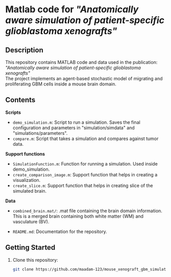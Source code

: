 # Matlab code for *"Anatomically aware simulation of patient-specific glioblastoma xenografts"*

## Description
This repository contains MATLAB code and data used in the publication:  
*"Anatomically aware simulation of patient-specific glioblastoma xenografts"*  
The project implements an agent-based stochastic model of migrating and proliferating GBM cells inside a mouse brain domain.

## Contents
**Scripts**
- `demo_simulation.m`: Script to run a simulation. Saves the final configuration and parameters in "simulation/simdata" and "simulations/parameters".
- `compare.m`: Script that takes a simulation and compares against tumor data.

**Support functions**
- `SimulationFunction.m`: Function for running a simulation. Used inside demo_simulation.
- `create_comparison_image.m`: Support function that helps in creating a visualization.
- `create_slice.m`: Support function that helps in creating slice of the simulated brain.


**Data**
- `combined_brain.mat/`: .mat file containing the brain domain information. This is a merged brain containing both white matter (WM) and vasculature (BV).


- `README.md`: Documentation for the repository.

## Getting Started
1. Clone this repository:
   ```bash
   git clone https://github.com/maadam-123/mouse_xenograft_gbm_simulation.git
